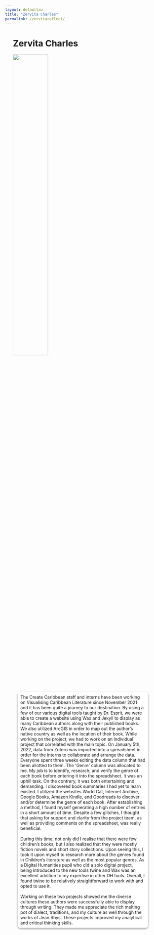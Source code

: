 ```yaml
---
layout: defaultau
title: "Zervita Charles"
permalink: /zervitareflect/
---
```

<!-- partial:index.partial.html -->
<style>
	.content {
		padding-left: 5%;
		padding-right: 5%;
	}

	.card {
		background: #fff;
		border-radius: 8px;
		display: inline-block;
		margin: 1rem;
		position: relative;
		box-shadow: 0 3px 6px rgba(0,0,0,0.16), 0 3px 6px rgba(0,0,0,0.23);
		padding: 8px;
	}
</style>

<div class="content">
		<h1>Zervita Charles</h1>
		<div class="quote">
			<div><img src="{{ site.baseurl }}/assets/img/zervita.jpg" height="50%" width = "50%" class="logo"></div>
		</div>
		<div class="timeline">
			<div style="padding-bottom:100px;"></div>
			<div class="card">
				<div class="center">
					The Create Caribbean staff and interns have been working on Visualising Caribbean Literature since November 2021 and it has been quite a journey to our destination. By using a few of our various digital tools taught by Dr. Esprit, we were able to create a website using Wax and Jekyll to display as many Caribbean authors along with their published books. We also utilized ArcGIS in order to map out the author’s native country as well as the location of their book. While working on the project, we had to work on an individual project that correlated with the main topic. On January 5th, 2022, data from Zotero was imported into a spreadsheet in order for the interns to collaborate and arrange the data. Everyone spent three weeks editing the data column that had been allotted to them. The 'Genre' column was allocated to me. My job is to identify, research, and verify the genre of each book before entering it into the spreadsheet. It was an uphill task. On the contrary, it was both entertaining and demanding. I discovered book summaries I had yet to learn existed. I utilized the websites World Cat, Internet Archive, Google Books, Amazon Kindle, and Goodreads to discover and/or determine the genre of each book. After establishing a method, I found myself generating a high number of entries in a short amount of time. Despite a few glitches, I thought that asking for support and clarity from the project team, as well as providing comments on the spreadsheet, was really beneficial.<br> <br>
					 During this time, not only did I realise that there were few children’s books, but I also realized that they were mostly fiction novels and short story collections. Upon seeing this, I took it upon myself to research more about the genres found in Children’s literature as well as the most popular genres. As a Digital Humanities pupil who did a solo digital project, being introduced to the new tools twine and Wax was an excellent addition to my expertise in other DH tools. Overall, I found twine to be relatively straightforward to work with and opted to use it. <br> <br>
					 Working on these two projects showed me the diverse cultures these authors were successfully able to display through writing. They made me appreciate the rich melting pot of dialect, traditions, and my culture as well through the works of Jean Rhys. These projects improved my analytical and critical thinking skills.
				</div>
			</div>
		</div>
</div>